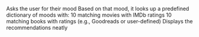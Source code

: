 Asks the user for their mood
Based on that mood, it looks up a predefined dictionary of moods with:
10 matching movies with IMDb ratings
10 matching books with ratings (e.g., Goodreads or user-defined)
Displays the recommendations neatly
